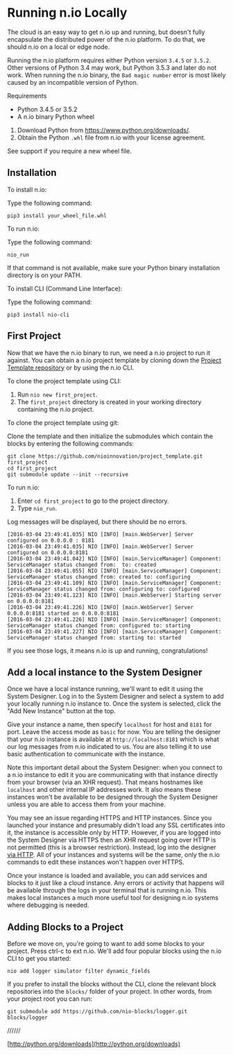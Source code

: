 # Running n.io Locally

The cloud is an easy way to get n.io up and running, but doesn't fully encapsulate the distributed power of the n.io platform. To do that, we should n.io on a local or edge node. 

Running the n.io platform requires either Python version `3.4.5` or `3.5.2`. Other versions of Python 3.4 may work, but Python 3.5.3 and later do not work. When running the n.io binary, the `Bad magic number` error is most likely caused by an incompatible version of Python.

Requirements

* Python 3.4.5 or 3.5.2
* A n.io binary Python wheel

1. Download Python from https://www.python.org/downloads/.
2. Obtain the Python `.whl` file from n.io with your license agreement. 

See support if you require a new wheel file. 

## Installation

To install n.io:

Type the following command:

```
pip3 install your_wheel_file.whl
```



To run n.io:

Type the following command:

 `nio_run`

If that command is not available, make sure your Python binary installation directory is on your PATH.



To install CLI \(Command Line Interface\):

Type the following command:

```
pip3 install nio-cli
```

## First Project

Now that we have the n.io binary to run, we need a n.io project to run it against. You can obtain a n.io project template by cloning down the [Project Template repository](https://github.com/nioinnovation/project_template) or by using the n.io CLI.

To clone the project template using CLI:

1. Run `nio new first_project`. 
2. The `first_project` directory is created in your working directory containing the n.io project.

To clone the project template using git:

Clone the template and then initialize the submodules which contain the blocks by entering the following commands: 

```
git clone https://github.com/nioinnovation/project_template.git first_project
cd first_project
git submodule update --init --recursive
```

To run n.io:

1. Enter `cd first_project` to go to the project directory.
2. Type `nio_run`.

Log messages will be displayed, but there should be no errors. 

```
[2016-03-04 23:49:41.035] NIO [INFO] [main.WebServer] Server configured on 0.0.0.0 : 8181
[2016-03-04 23:49:41.035] NIO [INFO] [main.WebServer] Server configured on 0.0.0.0:8181
[2016-03-04 23:49:41.042] NIO [INFO] [main.ServiceManager] Component: ServiceManager status changed from:  to: created
[2016-03-04 23:49:41.055] NIO [INFO] [main.ServiceManager] Component: ServiceManager status changed from: created to: configuring
[2016-03-04 23:49:41.109] NIO [INFO] [main.ServiceManager] Component: ServiceManager status changed from: configuring to: configured
[2016-03-04 23:49:41.123] NIO [INFO] [main.WebServer] Starting server on 0.0.0.0:8181
[2016-03-04 23:49:41.226] NIO [INFO] [main.WebServer] Server 0.0.0.0:8181 started on 0.0.0.0:8181
[2016-03-04 23:49:41.226] NIO [INFO] [main.ServiceManager] Component: ServiceManager status changed from: configured to: starting
[2016-03-04 23:49:41.227] NIO [INFO] [main.ServiceManager] Component: ServiceManager status changed from: starting to: started
```

If you see those logs, it means n.io is up and running, congratulations!

## Add a local instance to the System Designer

Once we have a local instance running, we'll want to edit it using the System Designer. Log in to the System Designer and select a system to add your locally running n.io instance to. Once the system is selected, click the "Add New Instance" button at the top.

Give your instance a name, then specify `localhost` for host and `8181` for port. Leave the access mode as `basic` for now. You are telling the designer that your n.io instance is available at `http://localhost:8181` which is what our log messages from n.io indicated to us. You are also telling it to use basic authentication to communicate with the instance.

Note this important detail about the System Designer: when you connect to a n.io instance to edit it you are communicating with that instance directly from your browser \(via an XHR request\). That means hostnames like `localhost` and other internal IP addresses work. It also means these instances won't be available to be designed through the System Designer unless you are able to access them from your machine.

You may see an issue regarding HTTPS and HTTP instances. Since you launched your instance and presumably didn't load any SSL certificates into it, the instance is accessible only by HTTP. However, if you are logged into the System Designer via HTTPS then an XHR request going over HTTP is not permitted \(this is a browser restriction\). Instead, log into the designer [via HTTP](http://designer.n.io). All of your instances and systems will be the same, only the n.io commands to edit these instances won't happen over HTTPS.

Once your instance is loaded and available, you can add services and blocks to it just like a cloud instance. Any errors or activity that happens will be available through the logs in your terminal that is running n.io. This makes local instances a much more useful tool for designing n.io systems where debugging is needed.

## Adding Blocks to a Project

Before we move on, you're going to want to add some blocks to your project. Press ctrl-c to ext n.io. We'll add four popular blocks using the n.io CLI to get you started:

```
nio add logger simulator filter dynamic_fields
```

If you prefer to install the blocks without the CLI, clone the relevant block repositories into the `blocks/` folder of your project. In other words, from your project root you can run:

```
git submodule add https://github.com/nio-blocks/logger.git blocks/logger
```

//////

[http://python.org/downloads](http://python.org/downloads)

